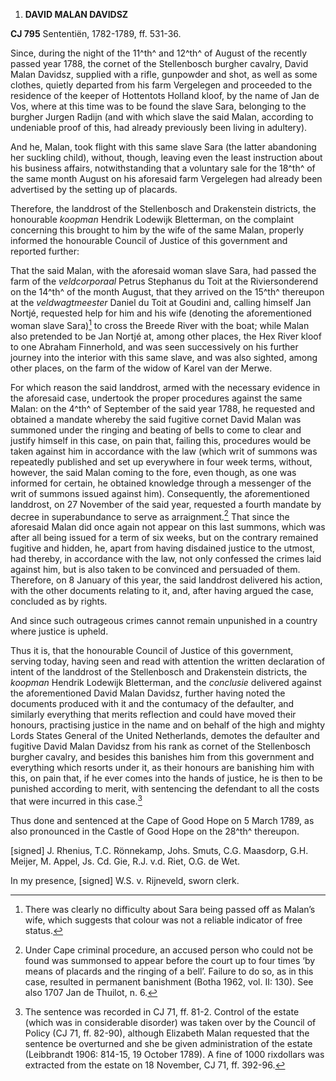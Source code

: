 1.  **DAVID MALAN DAVIDSZ**

**CJ 795** Sententiën, 1782-1789, ff. 531-36.

Since, during the night of the 11^th^ and 12^th^ of August of the
recently passed year 1788, the cornet of the Stellenbosch burgher
cavalry, David Malan Davidsz, supplied with a rifle, gunpowder and shot,
as well as some clothes, quietly departed from his farm Vergelegen and
proceeded to the residence of the keeper of Hottentots Holland kloof, by
the name of Jan de Vos, where at this time was to be found the slave
Sara, belonging to the burgher Jurgen Radijn (and with which slave the
said Malan, according to undeniable proof of this, had already
previously been living in adultery).

And he, Malan, took flight with this same slave Sara (the latter
abandoning her suckling child), without, though, leaving even the least
instruction about his business affairs, notwithstanding that a voluntary
sale for the 18^th^ of the same month August on his aforesaid farm
Vergelegen had already been advertised by the setting up of placards.

Therefore, the landdrost of the Stellenbosch and Drakenstein districts,
the honourable *koopman* Hendrik Lodewijk Bletterman, on the complaint
concerning this brought to him by the wife of the same Malan, properly
informed the honourable Council of Justice of this government and
reported further:

That the said Malan, with the aforesaid woman slave Sara, had passed the
farm of the *veldcorporaal* Petrus Stephanus du Toit at the
Riviersonderend on the 14^th^ of the month August, that they arrived on
the 15^th^ thereupon at the *veldwagtmeester* Daniel du Toit at Goudini
and, calling himself Jan Nortjé, requested help for him and his wife
(denoting the aforementioned woman slave Sara)[^1] to cross the Breede
River with the boat; while Malan also pretended to be Jan Nortjé at,
among other places, the Hex River kloof to one Abraham Finnerhold, and
was seen successively on his further journey into the interior with this
same slave, and was also sighted, among other places, on the farm of the
widow of Karel van der Merwe.

For which reason the said landdrost, armed with the necessary evidence
in the aforesaid case, undertook the proper procedures against the same
Malan: on the 4^th^ of September of the said year 1788, he requested and
obtained a mandate whereby the said fugitive cornet David Malan was
summoned under the ringing and beating of bells to come to clear and
justify himself in this case, on pain that, failing this, procedures
would be taken against him in accordance with the law (which writ of
summons was repeatedly published and set up everywhere in four week
terms, without, however, the said Malan coming to the fore, even though,
as one was informed for certain, he obtained knowledge through a
messenger of the writ of summons issued against him). Consequently, the
aforementioned landdrost, on 27 November of the said year, requested a
fourth mandate by decree in superabundance to serve as arraignment.[^2]
That since the aforesaid Malan did once again not appear on this last
summons, which was after all being issued for a term of six weeks, but
on the contrary remained fugitive and hidden, he, apart from having
disdained justice to the utmost, had thereby, in accordance with the
law, not only confessed the crimes laid against him, but is also taken
to be convinced and persuaded of them. Therefore, on 8 January of this
year, the said landdrost delivered his action, with the other documents
relating to it, and, after having argued the case, concluded as by
rights.

And since such outrageous crimes cannot remain unpunished in a country
where justice is upheld.

Thus it is, that the honourable Council of Justice of this government,
serving today, having seen and read with attention the written
declaration of intent of the landdrost of the Stellenbosch and
Drakenstein districts, the *koopman* Hendrik Lodewijk Bletterman, and
the *conclusie* delivered against the aforementioned David Malan
Davidsz, further having noted the documents produced with it and the
contumacy of the defaulter, and similarly everything that merits
reflection and could have moved their honours, practising justice in the
name and on behalf of the high and mighty Lords States General of the
United Netherlands, demotes the defaulter and fugitive David Malan
Davidsz from his rank as cornet of the Stellenbosch burgher cavalry, and
besides this banishes him from this government and everything which
resorts under it, as their honours are banishing him with this, on pain
that, if he ever comes into the hands of justice, he is then to be
punished according to merit, with sentencing the defendant to all the
costs that were incurred in this case.[^3]

Thus done and sentenced at the Cape of Good Hope on 5 March 1789, as
also pronounced in the Castle of Good Hope on the 28^th^ thereupon.

\[signed\] J. Rhenius, T.C. Rönnekamp, Johs. Smuts, C.G. Maasdorp, G.H.
Meijer, M. Appel, Js. Cd. Gie, R.J. v.d. Riet, O.G. de Wet.

In my presence, \[signed\] W.S. v. Rijneveld, sworn clerk.

[^1]: There was clearly no difficulty about Sara being passed off as
    Malan’s wife, which suggests that colour was not a reliable
    indicator of free status.

[^2]: Under Cape criminal procedure, an accused person who could not be
    found was summonsed to appear before the court up to four times ‘by
    means of placards and the ringing of a bell’. Failure to do so, as
    in this case, resulted in permanent banishment (Botha 1962, vol. II:
    130). See also 1707 Jan de Thuilot, n. 6.

[^3]: The sentence was recorded in CJ 71, ff. 81-2. Control of the
    estate (which was in considerable disorder) was taken over by the
    Council of Policy (CJ 71, ff. 82-90), although Elizabeth Malan
    requested that the sentence be overturned and she be given
    administration of the estate (Leibbrandt 1906: 814-15, 19 October
    1789). A fine of 1000 rixdollars was extracted from the estate on 18
    November, CJ 71, ff. 392-96.
